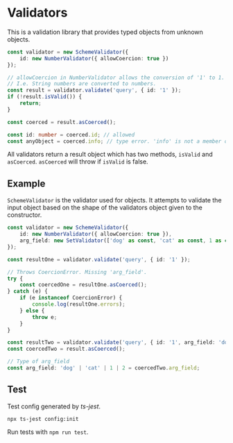 # Validators

This is a validation library that provides typed objects from unknown objects.

```typescript
const validator = new SchemeValidator({
	id: new NumberValidator({ allowCoercion: true })
});

// allowCoercion in NumberValidator allows the conversion of '1' to 1.
// I.e. String numbers are converted to numbers.
const result = validator.validate('query', { id: '1' });
if (!result.isValid()) {
	return;
}

const coerced = result.asCoerced();

const id: number = coerced.id; // allowed
const anyObject = coerced.info; // type error. 'info' is not a member of coerced.
```

All validators return a result object which has two methods, `isValid` and `asCoerced`. `asCoerced` will throw if `isValid` is false.

## Example

`SchemeValidator` is the validator used for objects. It attempts to validate the input object based on the shape of the validators object given to the constructor.

```typescript
const validator = new SchemeValidator({
	id: new NumberValidator({ allowCoercion: true }),
	arg_field: new SetValidator(['dog' as const, 'cat' as const, 1 as const, 2 as const])
});

const resultOne = validator.validate('query', { id: '1' });

// Throws CoercionError. Missing 'arg_field'.
try {
	const coercedOne = resultOne.asCoerced();
} catch (e) {
	if (e instanceof CoercionError) {
		console.log(resultOne.errors);
	} else {
		throw e;
	}
}

const resultTwo = validator.validate('query', { id: '1', arg_field: 'dog' });
const coercedTwo = result.asCoerced();

// Type of arg_field
const arg_field: 'dog' | 'cat' | 1 | 2 = coercedTwo.arg_field;
```

## Test

Test config generated by _ts-jest_.

```
npx ts-jest config:init
```

Run tests with `npm run test`.
